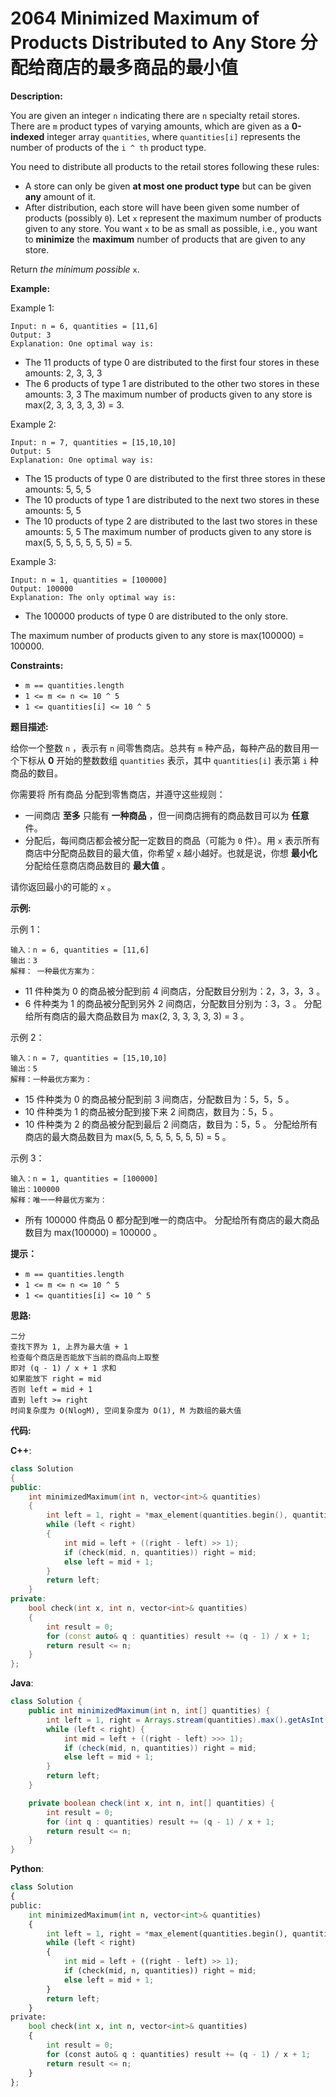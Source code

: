 # 2064 Minimized Maximum of Products Distributed to Any Store 分配给商店的最多商品的最小值

__Description:__

You are given an integer `n` indicating there are `n` specialty retail stores. There are `m` product types of varying amounts, which are given as a __0-indexed__ integer array `quantities`, where `quantities[i]` represents the number of products of the `i ^ th` product type.

You need to distribute all products to the retail stores following these rules:

- A store can only be given __at most one product type__ but can be given __any__ amount of it.
- After distribution, each store will have been given some number of products (possibly `0`). Let `x` represent the maximum number of products given to any store. You want `x` to be as small as possible, i.e., you want to __minimize__ the __maximum__ number of products that are given to any store.

Return _the minimum possible_ `x`.

__Example:__

Example 1:

```text
Input: n = 6, quantities = [11,6]
Output: 3
Explanation: One optimal way is:
```

- The 11 products of type 0 are distributed to the first four stores in these amounts: 2, 3, 3, 3
- The 6 products of type 1 are distributed to the other two stores in these amounts: 3, 3
The maximum number of products given to any store is max(2, 3, 3, 3, 3, 3) = 3.

Example 2:

```text
Input: n = 7, quantities = [15,10,10]
Output: 5
Explanation: One optimal way is:
```

- The 15 products of type 0 are distributed to the first three stores in these amounts: 5, 5, 5
- The 10 products of type 1 are distributed to the next two stores in these amounts: 5, 5
- The 10 products of type 2 are distributed to the last two stores in these amounts: 5, 5
The maximum number of products given to any store is max(5, 5, 5, 5, 5, 5, 5) = 5.

Example 3:

```text
Input: n = 1, quantities = [100000]
Output: 100000
Explanation: The only optimal way is:
```

- The 100000 products of type 0 are distributed to the only store.

The maximum number of products given to any store is max(100000) = 100000.

__Constraints:__

- `m == quantities.length`
- `1 <= m <= n <= 10 ^ 5`
- `1 <= quantities[i] <= 10 ^ 5`

__题目描述:__

给你一个整数 `n` ，表示有 `n` 间零售商店。总共有 `m` 种产品，每种产品的数目用一个下标从 __0__ 开始的整数数组 `quantities` 表示，其中 `quantities[i]` 表示第 `i` 种商品的数目。

你需要将 所有商品 分配到零售商店，并遵守这些规则：

- 一间商店 __至多__ 只能有 __一种商品__ ，但一间商店拥有的商品数目可以为 __任意__ 件。
- 分配后，每间商店都会被分配一定数目的商品（可能为 `0` 件）。用 `x` 表示所有商店中分配商品数目的最大值，你希望 `x` 越小越好。也就是说，你想 __最小化__ 分配给任意商店商品数目的 __最大值__ 。

请你返回最小的可能的 `x` 。

__示例:__

示例 1：

```text
输入：n = 6, quantities = [11,6]
输出：3
解释： 一种最优方案为：
```

- 11 件种类为 0 的商品被分配到前 4 间商店，分配数目分别为：2，3，3，3 。
- 6 件种类为 1 的商品被分配到另外 2 间商店，分配数目分别为：3，3 。
分配给所有商店的最大商品数目为 max(2, 3, 3, 3, 3, 3) = 3 。

示例 2：

```text
输入：n = 7, quantities = [15,10,10]
输出：5
解释：一种最优方案为：
```

- 15 件种类为 0 的商品被分配到前 3 间商店，分配数目为：5，5，5 。
- 10 件种类为 1 的商品被分配到接下来 2 间商店，数目为：5，5 。
- 10 件种类为 2 的商品被分配到最后 2 间商店，数目为：5，5 。
分配给所有商店的最大商品数目为 max(5, 5, 5, 5, 5, 5, 5) = 5 。

示例 3：

```text
输入：n = 1, quantities = [100000]
输出：100000
解释：唯一一种最优方案为：
```

- 所有 100000 件商品 0 都分配到唯一的商店中。
分配给所有商店的最大商品数目为 max(100000) = 100000 。

__提示：__

- `m == quantities.length`
- `1 <= m <= n <= 10 ^ 5`
- `1 <= quantities[i] <= 10 ^ 5`

__思路:__

```text
二分
查找下界为 1, 上界为最大值 + 1
检查每个商店是否能放下当前的商品向上取整
即对 (q - 1) / x + 1 求和
如果能放下 right = mid
否则 left = mid + 1
直到 left >= right
时间复杂度为 O(NlogM), 空间复杂度为 O(1), M 为数组的最大值
```

__代码:__

__C++__:

```C++
class Solution 
{
public:
    int minimizedMaximum(int n, vector<int>& quantities) 
    {
        int left = 1, right = *max_element(quantities.begin(), quantities.end()) + 1;
        while (left < right) 
        {
            int mid = left + ((right - left) >> 1);
            if (check(mid, n, quantities)) right = mid;
            else left = mid + 1;
        }
        return left;
    }
private:
    bool check(int x, int n, vector<int>& quantities) 
    {
        int result = 0;
        for (const auto& q : quantities) result += (q - 1) / x + 1;
        return result <= n;
    }
};
```

__Java__:

```Java
class Solution {
    public int minimizedMaximum(int n, int[] quantities) {
        int left = 1, right = Arrays.stream(quantities).max().getAsInt() + 1;
        while (left < right) {
            int mid = left + ((right - left) >>> 1);
            if (check(mid, n, quantities)) right = mid;
            else left = mid + 1;
        }
        return left;
    }

    private boolean check(int x, int n, int[] quantities) {
        int result = 0;
        for (int q : quantities) result += (q - 1) / x + 1;
        return result <= n;
    }
}
```

__Python__:

```Python
class Solution 
{
public:
    int minimizedMaximum(int n, vector<int>& quantities) 
    {
        int left = 1, right = *max_element(quantities.begin(), quantities.end()) + 1;
        while (left < right) 
        {
            int mid = left + ((right - left) >> 1);
            if (check(mid, n, quantities)) right = mid;
            else left = mid + 1;
        }
        return left;
    }
private:
    bool check(int x, int n, vector<int>& quantities) 
    {
        int result = 0;
        for (const auto& q : quantities) result += (q - 1) / x + 1;
        return result <= n;
    }
};
```
